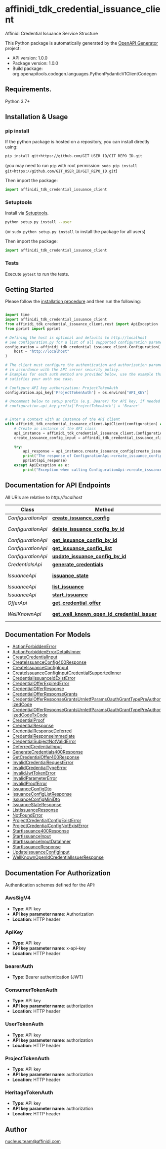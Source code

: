 # affinidi_tdk_credential_issuance_client

Affinidi Credential Issuance Service Structure

This Python package is automatically generated by the [OpenAPI Generator](https://openapi-generator.tech) project:

- API version: 1.0.0
- Package version: 1.0.0
- Build package: org.openapitools.codegen.languages.PythonPydanticV1ClientCodegen

## Requirements.

Python 3.7+

## Installation & Usage

### pip install

If the python package is hosted on a repository, you can install directly using:

```sh
pip install git+https://github.com/GIT_USER_ID/GIT_REPO_ID.git
```

(you may need to run `pip` with root permission: `sudo pip install git+https://github.com/GIT_USER_ID/GIT_REPO_ID.git`)

Then import the package:

```python
import affinidi_tdk_credential_issuance_client
```

### Setuptools

Install via [Setuptools](http://pypi.python.org/pypi/setuptools).

```sh
python setup.py install --user
```

(or `sudo python setup.py install` to install the package for all users)

Then import the package:

```python
import affinidi_tdk_credential_issuance_client
```

### Tests

Execute `pytest` to run the tests.

## Getting Started

Please follow the [installation procedure](#installation--usage) and then run the following:

```python

import time
import affinidi_tdk_credential_issuance_client
from affinidi_tdk_credential_issuance_client.rest import ApiException
from pprint import pprint

# Defining the host is optional and defaults to http://localhost
# See configuration.py for a list of all supported configuration parameters.
configuration = affinidi_tdk_credential_issuance_client.Configuration(
    host = "http://localhost"
)

# The client must configure the authentication and authorization parameters
# in accordance with the API server security policy.
# Examples for each auth method are provided below, use the example that
# satisfies your auth use case.

# Configure API key authorization: ProjectTokenAuth
configuration.api_key['ProjectTokenAuth'] = os.environ["API_KEY"]

# Uncomment below to setup prefix (e.g. Bearer) for API key, if needed
# configuration.api_key_prefix['ProjectTokenAuth'] = 'Bearer'


# Enter a context with an instance of the API client
with affinidi_tdk_credential_issuance_client.ApiClient(configuration) as api_client:
    # Create an instance of the API class
    api_instance = affinidi_tdk_credential_issuance_client.ConfigurationApi(api_client)
    create_issuance_config_input = affinidi_tdk_credential_issuance_client.CreateIssuanceConfigInput() # CreateIssuanceConfigInput | Request body of create configuration

    try:
        api_response = api_instance.create_issuance_config(create_issuance_config_input)
        print("The response of ConfigurationApi->create_issuance_config:\n")
        pprint(api_response)
    except ApiException as e:
        print("Exception when calling ConfigurationApi->create_issuance_config: %s\n" % e)

```

## Documentation for API Endpoints

All URIs are relative to _http://localhost_

| Class              | Method                                                                                                        | HTTP request                                                 | Description |
| ------------------ | ------------------------------------------------------------------------------------------------------------- | ------------------------------------------------------------ | ----------- |
| _ConfigurationApi_ | [**create_issuance_config**](docs/ConfigurationApi.md#create_issuance_config)                                 | **POST** /v1/configurations                                  |
| _ConfigurationApi_ | [**delete_issuance_config_by_id**](docs/ConfigurationApi.md#delete_issuance_config_by_id)                     | **DELETE** /v1/configurations/{configurationId}              |
| _ConfigurationApi_ | [**get_issuance_config_by_id**](docs/ConfigurationApi.md#get_issuance_config_by_id)                           | **GET** /v1/configurations/{configurationId}                 |
| _ConfigurationApi_ | [**get_issuance_config_list**](docs/ConfigurationApi.md#get_issuance_config_list)                             | **GET** /v1/configurations                                   |
| _ConfigurationApi_ | [**update_issuance_config_by_id**](docs/ConfigurationApi.md#update_issuance_config_by_id)                     | **PUT** /v1/configurations/{configurationId}                 |
| _CredentialsApi_   | [**generate_credentials**](docs/CredentialsApi.md#generate_credentials)                                       | **POST** /v1/{projectId}/credential                          |
| _IssuanceApi_      | [**issuance_state**](docs/IssuanceApi.md#issuance_state)                                                      | **GET** /v1/{projectId}/issuance/state/{issuanceId}          |
| _IssuanceApi_      | [**list_issuance**](docs/IssuanceApi.md#list_issuance)                                                        | **GET** /v1/{projectId}/issuance                             |
| _IssuanceApi_      | [**start_issuance**](docs/IssuanceApi.md#start_issuance)                                                      | **POST** /v1/{projectId}/issuance/start                      |
| _OfferApi_         | [**get_credential_offer**](docs/OfferApi.md#get_credential_offer)                                             | **GET** /v1/{projectId}/offers/{issuanceId}                  |
| _WellKnownApi_     | [**get_well_known_open_id_credential_issuer**](docs/WellKnownApi.md#get_well_known_open_id_credential_issuer) | **GET** /v1/{projectId}/.well-known/openid-credential-issuer |

## Documentation For Models

- [ActionForbiddenError](docs/ActionForbiddenError.md)
- [ActionForbiddenErrorDetailsInner](docs/ActionForbiddenErrorDetailsInner.md)
- [CreateCredentialInput](docs/CreateCredentialInput.md)
- [CreateIssuanceConfig400Response](docs/CreateIssuanceConfig400Response.md)
- [CreateIssuanceConfigInput](docs/CreateIssuanceConfigInput.md)
- [CreateIssuanceConfigInputCredentialSupportedInner](docs/CreateIssuanceConfigInputCredentialSupportedInner.md)
- [CredentialIssuanceIdExistError](docs/CredentialIssuanceIdExistError.md)
- [CredentialOfferExpiredError](docs/CredentialOfferExpiredError.md)
- [CredentialOfferResponse](docs/CredentialOfferResponse.md)
- [CredentialOfferResponseGrants](docs/CredentialOfferResponseGrants.md)
- [CredentialOfferResponseGrantsUrnIetfParamsOauthGrantTypePreAuthorizedCode](docs/CredentialOfferResponseGrantsUrnIetfParamsOauthGrantTypePreAuthorizedCode.md)
- [CredentialOfferResponseGrantsUrnIetfParamsOauthGrantTypePreAuthorizedCodeTxCode](docs/CredentialOfferResponseGrantsUrnIetfParamsOauthGrantTypePreAuthorizedCodeTxCode.md)
- [CredentialProof](docs/CredentialProof.md)
- [CredentialResponse](docs/CredentialResponse.md)
- [CredentialResponseDeferred](docs/CredentialResponseDeferred.md)
- [CredentialResponseImmediate](docs/CredentialResponseImmediate.md)
- [CredentialSubjectNotValidError](docs/CredentialSubjectNotValidError.md)
- [DeferredCredentialInput](docs/DeferredCredentialInput.md)
- [GenerateCredentials400Response](docs/GenerateCredentials400Response.md)
- [GetCredentialOffer400Response](docs/GetCredentialOffer400Response.md)
- [InvalidCredentialRequestError](docs/InvalidCredentialRequestError.md)
- [InvalidCredentialTypeError](docs/InvalidCredentialTypeError.md)
- [InvalidJwtTokenError](docs/InvalidJwtTokenError.md)
- [InvalidParameterError](docs/InvalidParameterError.md)
- [InvalidProofError](docs/InvalidProofError.md)
- [IssuanceConfigDto](docs/IssuanceConfigDto.md)
- [IssuanceConfigListResponse](docs/IssuanceConfigListResponse.md)
- [IssuanceConfigMiniDto](docs/IssuanceConfigMiniDto.md)
- [IssuanceStateResponse](docs/IssuanceStateResponse.md)
- [ListIssuanceResponse](docs/ListIssuanceResponse.md)
- [NotFoundError](docs/NotFoundError.md)
- [ProjectCredentialConfigExistError](docs/ProjectCredentialConfigExistError.md)
- [ProjectCredentialConfigNotExistError](docs/ProjectCredentialConfigNotExistError.md)
- [StartIssuance400Response](docs/StartIssuance400Response.md)
- [StartIssuanceInput](docs/StartIssuanceInput.md)
- [StartIssuanceInputDataInner](docs/StartIssuanceInputDataInner.md)
- [StartIssuanceResponse](docs/StartIssuanceResponse.md)
- [UpdateIssuanceConfigInput](docs/UpdateIssuanceConfigInput.md)
- [WellKnownOpenIdCredentialIssuerResponse](docs/WellKnownOpenIdCredentialIssuerResponse.md)

<a id="documentation-for-authorization"></a>

## Documentation For Authorization

Authentication schemes defined for the API:
<a id="AwsSigV4"></a>

### AwsSigV4

- **Type**: API key
- **API key parameter name**: Authorization
- **Location**: HTTP header

<a id="ApiKey"></a>

### ApiKey

- **Type**: API key
- **API key parameter name**: x-api-key
- **Location**: HTTP header

<a id="bearerAuth"></a>

### bearerAuth

- **Type**: Bearer authentication (JWT)

<a id="ConsumerTokenAuth"></a>

### ConsumerTokenAuth

- **Type**: API key
- **API key parameter name**: authorization
- **Location**: HTTP header

<a id="UserTokenAuth"></a>

### UserTokenAuth

- **Type**: API key
- **API key parameter name**: authorization
- **Location**: HTTP header

<a id="ProjectTokenAuth"></a>

### ProjectTokenAuth

- **Type**: API key
- **API key parameter name**: authorization
- **Location**: HTTP header

<a id="HeritageTokenAuth"></a>

### HeritageTokenAuth

- **Type**: API key
- **API key parameter name**: authorization
- **Location**: HTTP header

## Author

nucleus.team@affinidi.com
